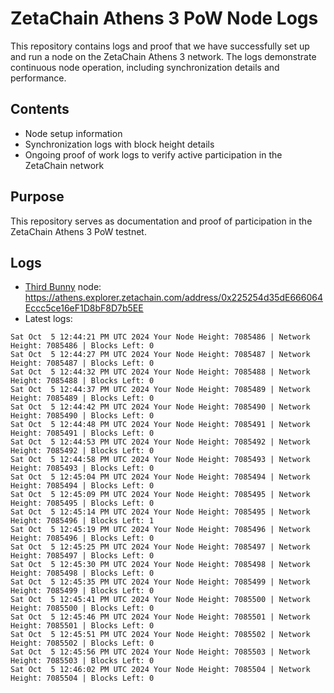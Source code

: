 # ZetaChain Athens 3 PoW Node Logs
This repository contains logs and proof that we have successfully set up and run a node on the ZetaChain Athens 3 network. The logs demonstrate continuous node operation, including synchronization details and performance.

## Contents
- Node setup information
- Synchronization logs with block height details
- Ongoing proof of work logs to verify active participation in the ZetaChain network

## Purpose
This repository serves as documentation and proof of participation in the ZetaChain Athens 3 PoW testnet.

## Logs

- [Third Bunny](https://thirdbunny.xyz/) node: https://athens.explorer.zetachain.com/address/0x225254d35dE666064Eccc5ce16eF1D8bF8D7b5EE
- Latest logs:
```
Sat Oct  5 12:44:21 PM UTC 2024 Your Node Height: 7085486 | Network Height: 7085486 | Blocks Left: 0
Sat Oct  5 12:44:27 PM UTC 2024 Your Node Height: 7085487 | Network Height: 7085487 | Blocks Left: 0
Sat Oct  5 12:44:32 PM UTC 2024 Your Node Height: 7085488 | Network Height: 7085488 | Blocks Left: 0
Sat Oct  5 12:44:37 PM UTC 2024 Your Node Height: 7085489 | Network Height: 7085489 | Blocks Left: 0
Sat Oct  5 12:44:42 PM UTC 2024 Your Node Height: 7085490 | Network Height: 7085490 | Blocks Left: 0
Sat Oct  5 12:44:48 PM UTC 2024 Your Node Height: 7085491 | Network Height: 7085491 | Blocks Left: 0
Sat Oct  5 12:44:53 PM UTC 2024 Your Node Height: 7085492 | Network Height: 7085492 | Blocks Left: 0
Sat Oct  5 12:44:58 PM UTC 2024 Your Node Height: 7085493 | Network Height: 7085493 | Blocks Left: 0
Sat Oct  5 12:45:04 PM UTC 2024 Your Node Height: 7085494 | Network Height: 7085494 | Blocks Left: 0
Sat Oct  5 12:45:09 PM UTC 2024 Your Node Height: 7085495 | Network Height: 7085495 | Blocks Left: 0
Sat Oct  5 12:45:14 PM UTC 2024 Your Node Height: 7085495 | Network Height: 7085496 | Blocks Left: 1
Sat Oct  5 12:45:19 PM UTC 2024 Your Node Height: 7085496 | Network Height: 7085496 | Blocks Left: 0
Sat Oct  5 12:45:25 PM UTC 2024 Your Node Height: 7085497 | Network Height: 7085497 | Blocks Left: 0
Sat Oct  5 12:45:30 PM UTC 2024 Your Node Height: 7085498 | Network Height: 7085498 | Blocks Left: 0
Sat Oct  5 12:45:35 PM UTC 2024 Your Node Height: 7085499 | Network Height: 7085499 | Blocks Left: 0
Sat Oct  5 12:45:41 PM UTC 2024 Your Node Height: 7085500 | Network Height: 7085500 | Blocks Left: 0
Sat Oct  5 12:45:46 PM UTC 2024 Your Node Height: 7085501 | Network Height: 7085501 | Blocks Left: 0
Sat Oct  5 12:45:51 PM UTC 2024 Your Node Height: 7085502 | Network Height: 7085502 | Blocks Left: 0
Sat Oct  5 12:45:56 PM UTC 2024 Your Node Height: 7085503 | Network Height: 7085503 | Blocks Left: 0
Sat Oct  5 12:46:02 PM UTC 2024 Your Node Height: 7085504 | Network Height: 7085504 | Blocks Left: 0
```
